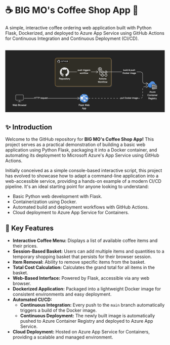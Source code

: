 # ☕ BIG MO's Coffee Shop App 🚀

A simple, interactive coffee ordering web application built with Python Flask, Dockerized, and deployed to Azure App Service using GitHub Actions for Continuous Integration and Continuous Deployment (CI/CD).

![CI/CD Pipeline Flowchart showing code push to deployment on Azure](images/flowchart.png)
---

## ✨ Introduction

Welcome to the GitHub repository for **BIG MO's Coffee Shop App!** This project serves as a practical demonstration of building a basic web application using Python Flask, packaging it into a Docker container, and automating its deployment to Microsoft Azure's App Service using GitHub Actions.

Initially conceived as a simple console-based interactive script, this project has evolved to showcase how to adapt a command-line application into a web-accessible service, providing a hands-on example of a modern CI/CD pipeline. It's an ideal starting point for anyone looking to understand:

* Basic Python web development with Flask.
* Containerization using Docker.
* Automated build and deployment workflows with GitHub Actions.
* Cloud deployment to Azure App Service for Containers.

## 🌟 Key Features

* **Interactive Coffee Menu:** Displays a list of available coffee items and their prices.
* **Session-Based Basket:** Users can add multiple items and quantities to a temporary shopping basket that persists for their browser session.
* **Item Removal:** Ability to remove specific items from the basket.
* **Total Cost Calculation:** Calculates the grand total for all items in the basket.
* **Web-Based Interface:** Powered by Flask, accessible via any web browser.
* **Dockerized Application:** Packaged into a lightweight Docker image for consistent environments and easy deployment.
* **Automated CI/CD:**
    * **Continuous Integration:** Every push to the `main` branch automatically triggers a build of the Docker image.
    * **Continuous Deployment:** The newly built image is automatically pushed to Azure Container Registry and deployed to Azure App Service.
* **Cloud Deployment:** Hosted on Azure App Service for Containers, providing a scalable and managed environment.
